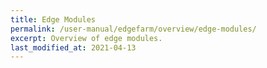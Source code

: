 ```yaml
---
title: Edge Modules
permalink: /user-manual/edgefarm/overview/edge-modules/
excerpt: Overview of edge modules.
last_modified_at: 2021-04-13
---
```

